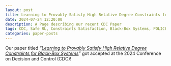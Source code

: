 ```yaml
---
layout: post
title: Learning to Provably Satisfy High Relative Degree Constraints for Black-Box Systems
date: 2024-07-24 12:20:00
description: A Page describing our recent CDC Paper
tags: CDC, Safe RL, Constraints Satisfaction, Black-Box Systems, POLICEd-RL
categories: paper-posts
---
```


Our paper titled _“<a href="https://arxiv.org/abs/2407.20456">Learning to Provably Satisfy High Relative Degree Constraints for Black-Box Systems</a>”_ got accepted at the 2024 Conference on Decision and Control (CDC)!